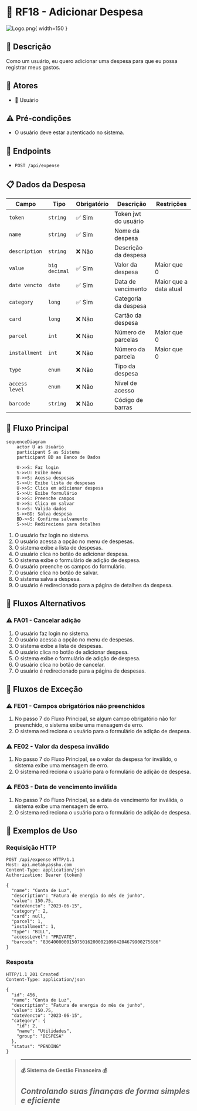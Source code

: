 # 💸 RF18 - Adicionar Despesa 

![Logo.png](Logo.png){ width=150 }

## 📝 Descrição

Como um usuário, eu quero adicionar uma despesa para que eu possa registrar meus gastos.

## 👥 Atores

- 👤 Usuário

## ⚠️ Pré-condições

- O usuário deve estar autenticado no sistema.

## 🔌 Endpoints

- `POST /api/expense`

## 📋 Dados da Despesa

| Campo          | Tipo          | Obrigatório | Descrição            | Restrições             |
|----------------|---------------|-------------|----------------------|------------------------|
| `token`        | `string`      | ✅ Sim      | Token jwt do usuário |                        |
| `name`         | `string`      | ✅ Sim      | Nome da despesa      |                        |
| `description`  | `string`      | ❌ Não      | Descrição da despesa |                        |
| `value`        | `big decimal` | ✅ Sim      | Valor da despesa     | Maior que 0            |
| `date vencto`  | `date`        | ✅ Sim      | Data de vencimento   | Maior que a data atual |
| `category`     | `long`        | ✅ Sim      | Categoria da despesa |                        |
| `card`         | `long`        | ❌ Não      | Cartão da despesa    |                        |
| `parcel`       | `int`         | ❌ Não      | Número de parcelas   | Maior que 0            |
| `installment`  | `int`         | ❌ Não      | Número da parcela    | Maior que 0            |
| `type`         | `enum`        | ❌ Não      | Tipo da despesa      |                        |
| `access level` | `enum`        | ❌ Não      | Nível de acesso      |                        |
| `barcode`      | `string`      | ❌ Não      | Código de barras     |                        |

## 🔄 Fluxo Principal

```mermaid
sequenceDiagram
    actor U as Usuário
    participant S as Sistema
    participant BD as Banco de Dados
    
    U->>S: Faz login
    S->>U: Exibe menu
    U->>S: Acessa despesas
    S->>U: Exibe lista de despesas
    U->>S: Clica em adicionar despesa
    S->>U: Exibe formulário
    U->>S: Preenche campos
    U->>S: Clica em salvar
    S->>S: Valida dados
    S->>BD: Salva despesa
    BD->>S: Confirma salvamento
    S->>U: Redireciona para detalhes
```

1. O usuário faz login no sistema.
2. O usuário acessa a opção no menu de despesas.
3. O sistema exibe a lista de despesas.
4. O usuário clica no botão de adicionar despesa.
5. O sistema exibe o formulário de adição de despesa.
6. O usuário preenche os campos do formulário.
7. O usuário clica no botão de salvar.
8. O sistema salva a despesa.
9. O usuário é redirecionado para a página de detalhes da despesa.

## 🔀 Fluxos Alternativos

### ⚠️ FA01 - Cancelar adição
1. O usuário faz login no sistema.
2. O usuário acessa a opção no menu de despesas.
3. O sistema exibe a lista de despesas.
4. O usuário clica no botão de adicionar despesa.
5. O sistema exibe o formulário de adição de despesa.
6. O usuário clica no botão de cancelar.
7. O usuário é redirecionado para a página de despesas.

## 🚫 Fluxos de Exceção

### ⚠️ FE01 - Campos obrigatórios não preenchidos
1. No passo 7 do Fluxo Principal, se algum campo obrigatório não for preenchido, o sistema exibe uma mensagem de erro.
2. O sistema redireciona o usuário para o formulário de adição de despesa.

### ⚠️ FE02 - Valor da despesa inválido
1. No passo 7 do Fluxo Principal, se o valor da despesa for inválido, o sistema exibe uma mensagem de erro.
2. O sistema redireciona o usuário para o formulário de adição de despesa.

### ⚠️ FE03 - Data de vencimento inválida
1. No passo 7 do Fluxo Principal, se a data de vencimento for inválida, o sistema exibe uma mensagem de erro.
2. O sistema redireciona o usuário para o formulário de adição de despesa.

## 🧪 Exemplos de Uso

### Requisição HTTP
```http
POST /api/expense HTTP/1.1
Host: api.metakyasshu.com
Content-Type: application/json
Authorization: Bearer {token}

{
  "name": "Conta de Luz",
  "description": "Fatura de energia do mês de junho",
  "value": 150.75,
  "dateVencto": "2023-06-15",
  "category": 2,
  "card": null,
  "parcel": 1,
  "installment": 1,
  "type": "BILL",
  "accessLevel": "PRIVATE",
  "barcode": "83640000001507501620000210904204679900275686"
}
```

### Resposta
```http
HTTP/1.1 201 Created
Content-Type: application/json

{
  "id": 456,
  "name": "Conta de Luz",
  "description": "Fatura de energia do mês de junho",
  "value": 150.75,
  "dateVencto": "2023-06-15",
  "category": {
    "id": 2,
    "name": "Utilidades",
    "group": "DESPESA"
  },
  "status": "PENDING"
}
```

> ---------------------------------------------------------------------------
> #### 💰 Sistema de Gestão Financeira 💰
> ***Controlando suas finanças de forma simples e eficiente***
> ---------------------------------------------------------------------------